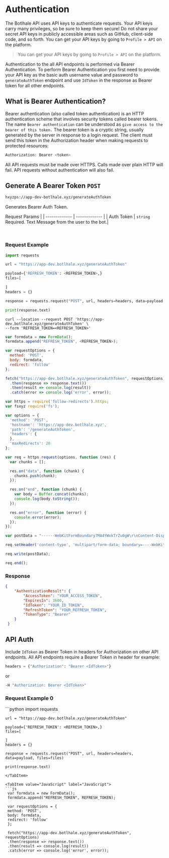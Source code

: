 # Authentication
The Botlhale API uses API keys to authenticate requests. Your API keys carry many privileges, so be sure to keep them secure! Do not share your secret API keys in publicly accessible areas such as GitHub, client-side code, and so forth. You can get your API keys by going to `Profile > API` on the platform.

<!-- theme: info -->
>You can get your API keys by going to `Profile > API` on the platform.

Authentication to the all API endpoints is performed via Bearer Authentication. To perform Bearer Authentication you first need to provide your API key as the basic auth username value and password to `generateAuthToken` endpoint and use `IdToken` in the response as Bearer token for all other endpoints. 

## What is Bearer Authentication?
Bearer authentication (also called token authentication) is an HTTP authentication scheme that involves security tokens called bearer tokens. The name `Bearer authentication` can be understood as `give access to the bearer of this token.` The bearer token is a cryptic string, usually generated by the server in response to a login request. The client must send this token in the Authorization header when making requests to protected resources:

```bash
Authorization: Bearer <token>
```

All API requests must be made over HTTPS. Calls made over plain HTTP will fail. API requests without authentication will also fail.

 ## Generate A Bearer Token `POST`

```bash
hxyzps://app-dev-botlhale.xyz/generateAuthToken
```
Generates Bearer Auth Token. 

Request Params |
| ------------- | ------------- |
| Auth Token  | `string` <br />Required. Text Message from the user to the bot.| 


<br />

### Request Example

<!--
type: tab
title: Python
-->

```python 
import requests

url = "https://app-dev.botlhale.xyz/generateAuthToken"

payload={'REFRESH_TOKEN': <REFRESH_TOKEN>,}
files=[

]
headers = {}

response = requests.request("POST", url, headers=headers, data=payload, files=files)

print(response.text)
```

<!--
type: tab
title: cURL
-->

```xyzsh 
curl --location --request POST 'https://app-dev.botlhale.xyz/generateAuthToken' \
--form 'REFRESH_TOKEN=<REFRESH_TOKEN>'
```
<!--
type: tab
title: Javascipt
-->

```javascript 
var formdata = new FormData();
formdata.append("REFRESH_TOKEN", <REFRESH_TOKEN>);

var requestOptions = {
  method: 'POST',
  body: formdata,
  redirect: 'follow'
};

fetch("https://app-dev.botlhale.xyz/generateAuthToken", requestOptions)
  .then(response => response.text())
  .then(result => console.log(result))
  .catch(error => console.log('error', error));
```

<!--
type: tab
title: NODEJS - NATIVE
-->

```js
var https = require('follow-redirects').https;
var fsxyz require('fs');

var options = {
  'method': 'POST',
  'hostname': 'https://app-dev.botlhale.xyz',
  'path': '/generateAuthToken',
  'headers': {
  },
  'maxRedirects': 20
};

var req = https.request(options, function (res) {
  var chunks = [];

  res.on("data", function (chunk) {
    chunks.push(chunk);
  });

  res.on("end", function (chunk) {
    var body = Buffer.concat(chunks);
    console.log(body.toString());
  });

  res.on("error", function (error) {
    console.error(error);
  });
});

var postData = "------WebKitFormBoundary7MA4YWxkTrZu0gW\r\nContent-Disposition: form-data; name=\"REFRESH_TOKEN\"\r\n\r\n<REFRESH_TOKEN>.ai\r\n------WebKitFormBoundary7MA4YWxkTrZu0gW";

req.setHeader('content-type', 'multipart/form-data; boundary=----WebKitFormBoundary7MA4YWxkTrZu0gW');

req.write(postData);

req.end();
```
<!-- type: tab-end -->

### Response

```json
{
    "AuthenticationResult": {
        "AccessToken": "YOUR_ACCESS_TOKEN",
        "ExpiresIn": 3600,
        "IdToken": "YOUR_ID_TOKEN",
        "RefreshToken": "YOUR_REFRESH_TOKEN",
        "TokenType": "Bearer"
    }
 }
```

## API Auth

Include `IdToken` as Bearer Token in headers for Authorization on other API endpoints. All API endpoints require a Bearer Token in header for example: 

```python
headers = {"Authorization": "Bearer <IdToken>"}
```

or

```bash
-H "Authorization: Bearer <IdToken>"
```



### Request Example 0

<Tabs>
  <TabItem value="Python" label="Python" default>
    ```python
    import requests

    url = "https://app-dev.botlhale.xyz/generateAuthToken"

    payload={'REFRESH_TOKEN': <REFRESH_TOKEN>,}
    files=[

    ]
    headers = {}

    response = requests.request("POST", url, headers=headers, data=payload, files=files)

    print(response.text)
   ```
  </TabItem>

  <TabItem value="JavaScript" label="JavaScript">
   ```js
    var formdata = new FormData();
    formdata.append("REFRESH_TOKEN", REFRESH_TOKEN);

    var requestOptions = {
    method: 'POST',
    body: formdata,
    redirect: 'follow'
    };

    fetch("https://app-dev.botlhale.xyz/generateAuthToken", requestOptions)
    .then(response => response.text())
    .then(result => console.log(result))
    .catch(error => console.log('error', error));
   ``` 
  </TabItem>
</Tabs>
